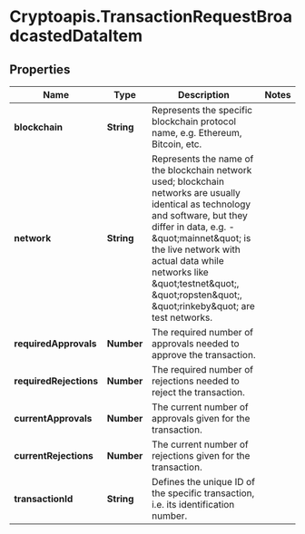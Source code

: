 # Cryptoapis.TransactionRequestBroadcastedDataItem

## Properties

Name | Type | Description | Notes
------------ | ------------- | ------------- | -------------
**blockchain** | **String** | Represents the specific blockchain protocol name, e.g. Ethereum, Bitcoin, etc. | 
**network** | **String** | Represents the name of the blockchain network used; blockchain networks are usually identical as technology and software, but they differ in data, e.g. - \&quot;mainnet\&quot; is the live network with actual data while networks like \&quot;testnet\&quot;, \&quot;ropsten\&quot;, \&quot;rinkeby\&quot; are test networks. | 
**requiredApprovals** | **Number** | The required number of approvals needed to approve the transaction. | 
**requiredRejections** | **Number** | The required number of rejections needed to reject the transaction. | 
**currentApprovals** | **Number** | The current number of approvals given for the transaction. | 
**currentRejections** | **Number** | The current number of rejections given for the transaction. | 
**transactionId** | **String** | Defines the unique ID of the specific transaction, i.e. its identification number. | 


